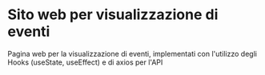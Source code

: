 # Sito web per visualizzazione di eventi

Pagina web per la visualizzazione di eventi, implementati con l'utilizzo degli Hooks (useState, useEffect) e di axios per l'API
